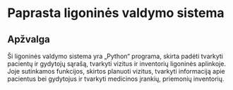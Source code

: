 # Paprasta ligoninės valdymo sistema

## Apžvalga
Ši ligoninės valdymo sistema yra „Python“ programa, skirta padėti tvarkyti pacientų ir gydytojų sąrašą, tvarkyti vizitus ir inventorių ligoninės aplinkoje. Joje sutinkamos funkcijos, skirtos planuoti vizitus, tvarkyti informaciją apie pacientus bei gydytojus ir tvarkyti medicinos įrankių, priemonių inventorių.
